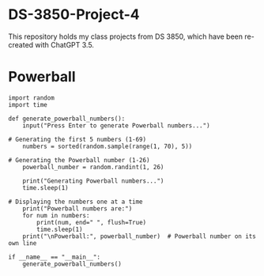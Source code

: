 # DS-3850-Project-4
This repository holds my class projects from DS 3850, which have been re-created with ChatGPT 3.5.

# Powerball
    import random
    import time

    def generate_powerball_numbers():
        input("Press Enter to generate Powerball numbers...")
    
    # Generating the first 5 numbers (1-69)
        numbers = sorted(random.sample(range(1, 70), 5))
    
    # Generating the Powerball number (1-26)
        powerball_number = random.randint(1, 26)
    
        print("Generating Powerball numbers...")
        time.sleep(1)
    
    # Displaying the numbers one at a time
        print("Powerball numbers are:")
        for num in numbers:
            print(num, end=" ", flush=True)
            time.sleep(1)
        print("\nPowerball:", powerball_number)  # Powerball number on its own line

    if __name__ == "__main__":
        generate_powerball_numbers()
